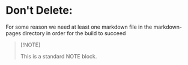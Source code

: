 # Don't Delete:

For some reason we need at least one markdown file in the markdown-pages directory in order for the build to succeed

>   [!NOTE]
>
> This is a standard NOTE block.
